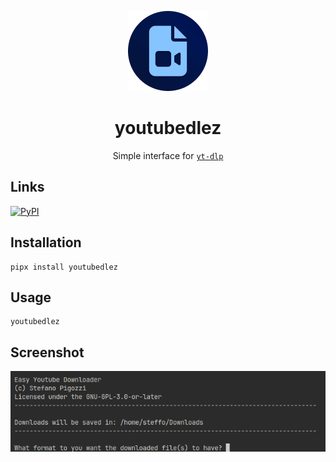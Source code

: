 <div align="center">

![](.media/icon-128x128_round.png)

# youtubedlez

Simple interface for [`yt-dlp`](https://github.com/yt-dlp/yt-dlp)

</div>

## Links

[![PyPI](https://img.shields.io/pypi/v/youtubedlez)](https://pypi.org/project/youtubedlez)

## Installation

```
pipx install youtubedlez
```

## Usage

```
youtubedlez
```

## Screenshot

![](.media/screenshot-1.png)
